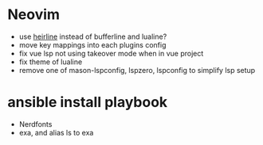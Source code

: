 # Neovim
- use [heirline](https://github.com/rebelot/heirline.nvim) instead of bufferline and lualine?
- move key mappings into each plugins config
- fix vue lsp not using takeover mode when in vue project
- fix theme of lualine
- remove one of mason-lspconfig, lspzero, lspconfig to simplify lsp setup

# ansible install playbook
- Nerdfonts
- exa, and alias ls to exa

